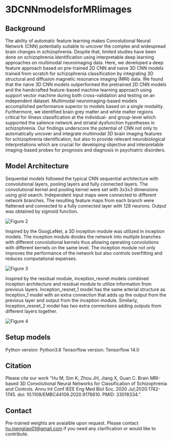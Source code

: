 # 3DCNNmodelsforMRIimages

## Background 

The ability of automatic feature learning makes Convolutional Neural Network (CNN) potentially suitable to uncover the complex and widespread brain changes in schizophrenia. Despite that, limited studies have been done on schizophrenia identification using interpretable deep learning approaches on multimodal neuroimaging data. Here, we developed a deep feature approach based on pre-trained 2D CNN and naive 3D CNN models trained from scratch for schizophrenia classification by integrating 3D structural and diffusion magnetic resonance imaging (MRI) data. We found that the naive 3D CNN models outperformed the pretrained 2D CNN models and the handcrafted feature-based machine learning approach using support vector machine during both cross-validation and testing on an independent dataset. Multimodal neuroimaging-based models accomplished performance superior to models based on a single modality. Furthermore, we identified brain grey matter and white matter regions critical for illness classification at the individual- and group-level which supported the salience network and striatal dysfunction hypotheses in schizophrenia. Our findings underscore the potential of CNN not only to automatically uncover and integrate multimodal 3D brain imaging features for schizophrenia identification, but also to provide relevant neurobiological interpretations which are crucial for developing objective and interpretable imaging-based probes for prognosis and diagnosis in psychiatric disorders.  

## Model Architecture

Sequential models followed the typical CNN sequential architecture with convolutional layers, pooling layers and fully connected layers. The convolutional kernel and pooling kernel were set with 3x3x3 dimensions using grid search. Independent input maps were connected to different network branches. The resulting feature maps from each branch were flattened and connected to a fully connected layer with 128 neurons. Output was obtained by sigmoid function.

![Figure 2](https://user-images.githubusercontent.com/44959050/120256340-7a855580-c2c0-11eb-8df4-da1e6345d81a.png)


Inspired by the GoogLeNet, a 3D inception module was utilized in inception models. The inception module divides the network into multiple branches with different convolutional kernels thus allowing operating convolutions with different kernels on the same level. The inception module not only improves the performance of the network but also controls overfitting and reduces computational expenses. 

![Figure 3](https://user-images.githubusercontent.com/44959050/120256514-eb2c7200-c2c0-11eb-957d-5c198e7b80a7.png)


Inspired by the residual module, inception_resnet models combined inception architecture and residual module to utilize information from previous layers. Inception_resnet_1 model has the same arterial structure as Inception_1 model with an extra connection that adds up the output from the previous layer and output from the inception module. Similarly, Inception_resnet_2 model has two extra connections adding outputs from different layers together. 

![Figure 4](https://user-images.githubusercontent.com/44959050/120256595-0e572180-c2c1-11eb-8aa5-ff9c9fc917dd.png)

## Setup models

Python version: Python3.6
Tensorflow version: Tensorflow 14.0

## Citation 

Please cite our work "Hu M, Sim K, Zhou JH, Jiang X, Guan C. Brain MRI-based 3D Convolutional Neural Networks for Classification of Schizophrenia and Controls. Annu Int Conf IEEE Eng Med Biol Soc. 2020 Jul;2020:1742-1745. doi: 10.1109/EMBC44109.2020.9176610. PMID: 33018334.". 

## Contact

Pre-trained weights are avaialble upon request. Please contact hu.mengjiao01@gmail.com if you need any clarification or would like to contribute. 


